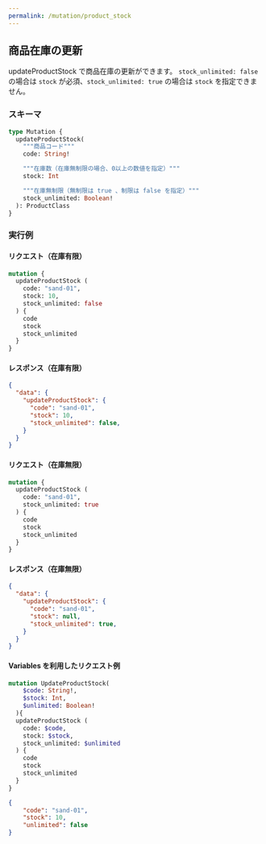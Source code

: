 ```yaml
---
permalink: /mutation/product_stock
---
```


## 商品在庫の更新

updateProductStock で商品在庫の更新ができます。
`stock_unlimited: false` の場合は `stock` が必須、`stock_unlimited: true` の場合は `stock` を指定できません。

### スキーマ

```graphql
type Mutation {
  updateProductStock(
    """商品コード"""
    code: String!

    """在庫数（在庫無制限の場合、0以上の数値を指定）"""
    stock: Int

    """在庫無制限（無制限は true 、制限は false を指定）"""
    stock_unlimited: Boolean!
  ): ProductClass
}
```

### 実行例

#### リクエスト（在庫有限）

```graphql
mutation {
  updateProductStock (
    code: "sand-01",
    stock: 10,
    stock_unlimited: false
  ) {
    code
    stock
    stock_unlimited
  }
}
```

#### レスポンス（在庫有限）

```json
{
  "data": {
    "updateProductStock": {
      "code": "sand-01",
      "stock": 10,
      "stock_unlimited": false,
    }
  }
}
```

#### リクエスト（在庫無限）

```graphql
mutation {
  updateProductStock (
    code: "sand-01",
    stock_unlimited: true
  ) {
    code
    stock
    stock_unlimited
  }
}
```

#### レスポンス（在庫無限）

```json
{
  "data": {
    "updateProductStock": {
      "code": "sand-01",
      "stock": null,
      "stock_unlimited": true,
    }
  }
}
```

#### Variables を利用したリクエスト例

```graphql
mutation UpdateProductStock(
    $code: String!,
    $stock: Int,
    $unlimited: Boolean!
  ){
  updateProductStock (
    code: $code,
    stock: $stock,
    stock_unlimited: $unlimited
  ) {
    code
    stock
    stock_unlimited
  }
}
```

```json
{
	"code": "sand-01",
	"stock": 10,
	"unlimited": false
}
```
